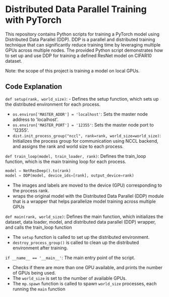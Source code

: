 # Distributed Data Parallel Training with PyTorch
This repository contains Python scripts for training a PyTorch model using Distributed Data Parallel (DDP). 
DDP is a parallel and distributed training technique that can significantly reduce training time by leveraging multiple GPUs across multiple nodes. 
The provided Python script demonstrates how to set up and use DDP for training a defined ResNet model on CIFAR10 dataset.

Note: the scope of this project is training a model on local GPUs.

## Code Explanation
`def setup(rank, world_size)`: - Defines the setup function, which sets up the distributed environment for each process.

- `os.environ['MASTER_ADDR'] = 'localhost'`: Sets the master node address to 'localhost'.
- `os.environ['MASTER_PORT'] = '12355'`: Sets the master node port to '12355'.
- `dist.init_process_group("nccl", rank=rank, world_size=world_size)`: Initializes the process group for communication using NCCL backend, and assigns the rank and world size to each process.


`def train_loop(model, train_loader, rank)`: Defines the train_loop function, which is the main training loop for each process.
```python
model = NetResDeep().to(rank)
model = DDP(model, device_ids=[rank], output_device=rank)
```
- The images and labels are moved to the device (GPU) corresponding to the process rank.
- wraps the original model with the Distributed Data Parallel (DDP) module that is a wrapper that helps parallelize model training across multiple GPUs


`def main(rank, world_size)`: Defines the main function, which initializes the dataset, data loader, model, and distributed data parallel (DDP) wrapper, and calls the train_loop function
- The `setup` function is called to set up the distributed environment.
- `destroy_process_group()` is called to clean up the distributed environment after training.


`if __name__ == '__main__'`: The main entry point of the script.
- Checks if there are more than one GPU available, and prints the number of GPUs being used.
- The `world_size` is set to the number of available GPUs.
- The `mp.spawn` function is called to spawn `world_size` processes, each running the `main` function
